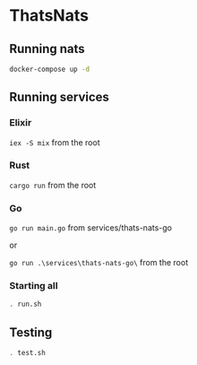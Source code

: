 # ThatsNats

## Running nats

```sh
docker-compose up -d
```

## Running services

### Elixir

`iex -S mix` from the root


### Rust

`cargo run` from the root


### Go

`go run main.go` from services/thats-nats-go

or

`go run .\services\thats-nats-go\` from the root


### Starting all

```sh
. run.sh
```

## Testing

```sh
. test.sh
```
